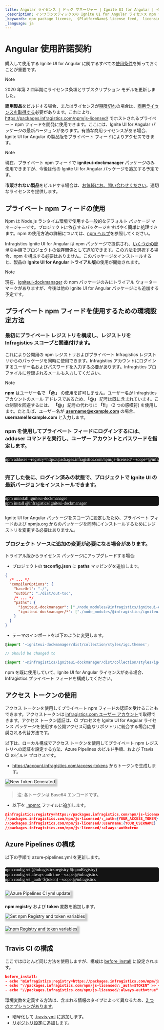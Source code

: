 ```yaml
---
title: Angular ライセンス | ドック マネージャー | Ignite UI for Angular | インフラジスティックス
_description: インフラジスティックスの Ignite UI for Angular ライセンス npm フィードの使用方法について説明します。
_keywords: npm package license,  $PlatformName$ license feed,  licensing, npm パッケージのライセンス, $PlatformName$ ライセンス フィード, ライセンス
_language: ja
---
```


# Angular 使用許諾契約

購入して使用する Ignite UI for Angular に関するすべての[使用条件](https://jp.infragistics.com/legal/license/igultimate-la)を知っておくことが重要です。

> [!NOTE]
> 2020 年第 2 四半期にライセンス条項とサブスクリプション モデルを更新しました。

**商用製品**をビルドする場合、またはライセンスが[期限切れ](http://jp.infragistics.com/renewal)の場合は、[商用ライセンスを取得する](https://jp.infragistics.com/how-to-buy/product-pricing)必要があります。これにより、<https://packages.infragistics.com/npm/js-licensed/>  でホストされるプライベート npm フィードを開発に使用できます。ここには、Ignite UI for Angular パッケージの最新バージョンがあります。有効な商用ライセンスがある場合、Ignite UI for Angular の製品版をプライベート フィードによりアクセスできます。

> [!NOTE]
> 現在、プライベート npm フィードで **igniteui-dockmanager** パッケージのみ使用できますが、今後は他の Ignite UI for Angular パッケージを追加する予定です。

**市販されない製品**をビルドする場合は、[お気軽にお、問い合わせください](https://jp.infragistics.com/about-us/contact-us)。適切なライセンスを提供します。

## プライベート npm フィードの使用

Npm は Node.js ランタイム環境で使用する一般的なデフォルト パッケージ マネージャーです。プロジェクトに依存するパッケージをすばやく簡単に処理できます。npm の使用方法の詳細については、[npm ヘルプ](https://docs.npmjs.com/)を参照してください。

Infragistics Ignite UI for Angular は npm パッケージで提供され、[いくつかの簡単な手順](./general-getting-started.md)でプロジェクトの依存関係として追加できます。この方法を選択する場合、npm を構成する必要はありません。このパッケージをインストールすると、製品の **Ignite UI for Angular トライアル版**の使用が開始されます。

> [!NOTE]
> 現在、[igniteui-dockmanager](https://www.npmjs.com/package/igniteui-dockmanager) の npm パッケージのみにトライアル ウォーターマークがありますが、今後は他の Ignite UI for Angular パッケージにも追加する予定です。

## プライベート npm フィードを使用するための環境設定方法

### 最初にプライベート レジストリを構成し、レジストリを Infragistics スコープと関連付けます。

これにより公開用の npm レジストリおよびプライベート Infragistics レジストリからのパッケージを同時に使用できます。Infragistics アカウントにログインするユーザー名およびパスワードを入力する必要があります。Infragistics プロファイルに登録されるメールも入力してください。

> [!NOTE]
>  **npm**  はユーザー名で **「@」** の使用を許可しません。ユーザー名が Infragistics アカウントのメール アドレスであるため、**「@」** 記号は既に含まれています。この制限を回避するには、 **「@」** 記号の代わりに **「!!」** (2 つの感嘆符) を使用します。たとえば、ユーザー名が **username@example.com** の場合、**username!!example.com** と入力します。

### npm を使用してプライベート フィードにログインするには、adduser コマンドを実行し、ユーザー アカウントとパスワードを指定します。

<pre style="background:#141414;color:white;display:inline-block;padding:16x;margin-top:10px;font-family:'Consolas';border-radius:5px;width:100%">
npm adduser --registry=https://packages.infragistics.com/npm/js-licensed/ --scope=@infragistics --always-auth
</pre>

### 完了した後に、ログイン済みの状態で、プロジェクトで Ignite UI の最新バージョンをインストールできます。

<pre style="background:#141414;color:white;display:inline-block;padding:16x;margin-top:10px;font-family:'Consolas';border-radius:5px;width:100%">
npm uninstall igniteui-dockmanager
npm install @infragistics/igniteui-dockmanager
</pre>

Ignite UI for Angular パッケージをスコープに設定したため、プライベート フィードおよび npmjs.org からのパッケージを同時にインストールするためにレジストリを変更する必要はありません。

### プロジェクト ソースに追加の変更が必要になる場合があります。

トライアル版からライセンス パッケージにアップグレードする場合:

-   プロジェクトの **tsconfig.json** に **paths** マッピングを追加します。

```json
{
  /* ... */
  "compilerOptions": {
    "baseUrl": "./",
    "outDir": "./dist/out-tsc",
    /* ... */
    "paths": {
      "igniteui-dockmanager": ["./node_modules/@infragistics/igniteui-dockmanager"],
      "igniteui-dockmanager/*": ["./node_modules/@infragistics/igniteui-dockmanager/*"],
    }
  }
}
```

-   テーマのインポートを以下のように変更します。

```ts
@import '~igniteui-dockmanager/dist/collection/styles/igc.themes';

// Should be changed to

@import '~@infragistics/igniteui-dockmanager/dist/collection/styles/igc.themes';
```

npm を既に使用していて、Ignite UI for Angular ライセンスがある場合、Infragistics プライベート フィードを構成してください。

## アクセス トークンの使用

アクセス トークンを使用してプライベート npm フィードの認証を受けることもできます。アクセストークンは [infragistics.com ユーザー アカウント](https://account.infragistics.com/access-tokens)で取得できます。アクセス トークン認証は、CI プロセスを Ignite UI for Angular ライセンス パッケージを使用する公開アクセス可能なリポジトリに統合する場合に推奨される代替方法です。

以下は、ローカル構成でアクセス トークンを使用してプライベート npm レジストリへの認証を設定する方法、Azure Pipelines のビルド手順、および Travis CI のビルド プロセスです。

-   <https://account.infragistics.com/access-tokens> からトークンを生成します。

<img class="responsive-img" style="margin-bottom:10px; -webkit-box-shadow: 4px 4px 4px 4px #ccc; -moz-box-shadow: 4px 4px 4px 4px #ccc; box-shadow: 4px 4px 4px 4px #ccc; max-width: 600px"
  src="../images/general/generate-token.jpg"
  data-src="../images/general/generate-token.jpg"
  alt="New Token Generated"
  title="Generate new token" />

> 注: 各トークンは Base64 エンコードです。

-   以下を [.npmrc](https://docs.npmjs.com/configuring-npm/npmrc.html) ファイルに追加します。

```json
@infragistics:registry=https://packages.infragistics.com/npm/js-licensed/
//packages.infragistics.com/npm/js-licensed/:_auth={YOUR_ACCESS_TOKEN}
//packages.infragistics.com/npm/js-licensed/:username:{YOUR_USERNAME}
//packages.infragistics.com/npm/js-licensed/:always-auth=true
```

## Azure Pipelines の構成

以下の手順で azure-pipelines.yml を更新します。

<pre style="background:#141414;color:white;display:inline-block;padding:16x;margin-top:10px;font-family:'Consolas';border-radius:5px;width:100%">
npm config set @infragistics:registry $(npmRegistry)
npm config set always-auth true --scope:@infragistics
npm config set _auth=$(token) --scope:@infragistics
</pre>

<img class="responsive-img" style="margin-bottom:10px; -webkit-box-shadow: 4px 4px 4px 4px #ccc; -moz-box-shadow: 4px 4px 4px 4px #ccc; box-shadow: 4px 4px 4px 4px #ccc; max-width: 380px"
  src="../images/general/azure-ci-pipelines-ci-yml-3.jpg"
  data-src="../images/general/azure-ci-pipelines-ci-yml-3.jpg"
  alt="Azure Pipelines CI yml update"
  title="Azure Pipelines CI yml update" />

**npm registry** および **token** 変数を追加します。

<img class="responsive-img" style="margin-bottom:10px; -webkit-box-shadow: 4px 4px 4px 4px #ccc; -moz-box-shadow: 4px 4px 4px 4px #ccc; box-shadow: 4px 4px 4px 4px #ccc; max-width: 600px"
  src="../images/general/azure-ci-new-variable-2.jpg"
  data-src="../images/general/azure-ci-new-variable-2.jpg"
  alt="Set npm Registry and token variables"
  title="Set npm Registry and token variables" />

<img class="responsive-img" style="margin-bottom:10px; -webkit-box-shadow: 4px 4px 4px 4px #ccc; -moz-box-shadow: 4px 4px 4px 4px #ccc; box-shadow: 4px 4px 4px 4px #ccc; max-width: 380px"
  src="../images/general/azure-ci-add-token-variable-1.jpg"
  data-src="../images/general/azure-ci-add-token-variable-1.jpg"
  alt="npm Registry and token variables"
  title="npm Registry and token variables" />

## Travis CI の構成

ここではほとんど同じ方法を使用しますが、構成は [before\_install](https://docs.travis-ci.com/user/job-lifecycle/#the-job-lifecycle) に設定されます。

```json
before_install:
- echo "@infragistics:registry=https://packages.infragistics.com/npm/js-licensed/" >> ~/.npmrc
- echo "//packages.infragistics.com/npm/js-licensed/:_auth=$TOKEN" >> ~/.npmrc
- echo "//packages.infragistics.com/npm/js-licensed/:always-auth=true" >> ~/.npmrc
```

環境変数を定義する方法は、含まれる情報のタイプによって異なるため、[2 つ のオプションがあります](https://docs.travis-ci.com/user/environment-variables/)。

-   暗号化して [.travis.yml](https://docs.travis-ci.com/user/environment-variables/#defining-encrypted-variables-in-travisyml) に追加します。
-   [リポジトリ設定](https://docs.travis-ci.com/user/environment-variables/#defining-variables-in-repository-settings)に追加します。
